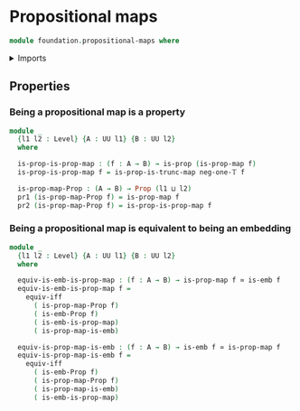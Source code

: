 # Propositional maps

```agda
module foundation.propositional-maps where
```

<details><summary>Imports</summary>
```agda
open import foundation-core.propositional-maps public
open import foundation-core.dependent-pair-types
open import foundation-core.equivalences
open import foundation-core.propositions
open import foundation-core.truncation-levels
open import foundation-core.universe-levels
open import foundation.embeddings
open import foundation.logical-equivalences
open import foundation.truncated-maps
```
</details>

## Properties

### Being a propositional map is a property

```agda
module _
  {l1 l2 : Level} {A : UU l1} {B : UU l2}
  where

  is-prop-is-prop-map : (f : A → B) → is-prop (is-prop-map f)
  is-prop-is-prop-map f = is-prop-is-trunc-map neg-one-𝕋 f

  is-prop-map-Prop : (A → B) → Prop (l1 ⊔ l2)
  pr1 (is-prop-map-Prop f) = is-prop-map f
  pr2 (is-prop-map-Prop f) = is-prop-is-prop-map f
```

### Being a propositional map is equivalent to being an embedding

```agda
module _
  {l1 l2 : Level} {A : UU l1} {B : UU l2}
  where

  equiv-is-emb-is-prop-map : (f : A → B) → is-prop-map f ≃ is-emb f
  equiv-is-emb-is-prop-map f =
    equiv-iff
      ( is-prop-map-Prop f)
      ( is-emb-Prop f)
      ( is-emb-is-prop-map)
      ( is-prop-map-is-emb)

  equiv-is-prop-map-is-emb : (f : A → B) → is-emb f ≃ is-prop-map f
  equiv-is-prop-map-is-emb f =
    equiv-iff
      ( is-emb-Prop f)
      ( is-prop-map-Prop f)
      ( is-prop-map-is-emb)
      ( is-emb-is-prop-map)
```
